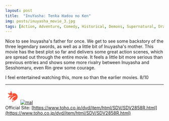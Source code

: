 ```yaml
---
layout: post
title:  "InuYasha: Tenka Hadou no Ken"
img: posts/inuyasha_movie_3.jpg
tags: [Action, Adventure, Comedy, Historical, Demons, Supernatural, Drama, Magic, Romance, Fantasy, Shounen, InuYasha]
---
```


Nice to see Inuyasha's father for once. We get to see some backstory of the three legendary swords, as well as a little bit of Inuyasha's mother. This movie has the best plot so far and delivers
some great action scenes, which are spread out through the entire movie. It feels a little bit more serious than previous entries and shows some more rivalry between Inuyasha and Sesshomaru, even Rin grew some courage.
   
I feel entertained watching this, more so than the earlier movies. 8/10

---

[![kitsu](..\assets\img\kitsu.png)](https://kitsu.io/anime/inuyasha-tenka-hadou-no-ken)[![mal](..\assets\img\mal.ico)](https://myanimelist.net/anime/451/InuYasha_Movie_3__Tenka_Hadou_no_Ken)  
Official Site: [https://www.toho.co.jp/dvd/item/html/SDV/SDV2858R.html](https://www.toho.co.jp/dvd/item/html/SDV/SDV2858R.html)  